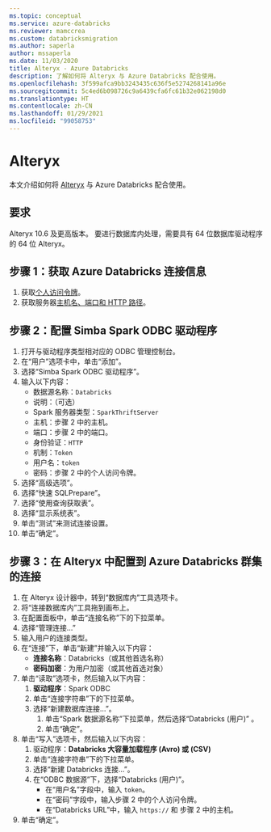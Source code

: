 ```yaml
---
ms.topic: conceptual
ms.service: azure-databricks
ms.reviewer: mamccrea
ms.custom: databricksmigration
ms.author: saperla
author: mssaperla
ms.date: 11/03/2020
title: Alteryx - Azure Databricks
description: 了解如何将 Alteryx 与 Azure Databricks 配合使用。
ms.openlocfilehash: 3f599afca9bb3243435c636f5e5274268141a96e
ms.sourcegitcommit: 5c4ed6b098726c9a6439cfa6fc61b32e062198d0
ms.translationtype: HT
ms.contentlocale: zh-CN
ms.lasthandoff: 01/29/2021
ms.locfileid: "99058753"
---
```

# <a name="alteryx"></a>Alteryx

本文介绍如何将 [Alteryx](https://www.alteryx.com/) 与 Azure Databricks 配合使用。

## <a name="requirements"></a>要求

Alteryx 10.6 及更高版本。 要进行数据库内处理，需要具有 64 位数据库驱动程序的 64 位 Alteryx。

## <a name="step-1-get-azure-databricks-connection-information"></a>步骤 1：获取 Azure Databricks 连接信息

1. 获取[个人访问令牌](../../dev-tools/api/latest/authentication.md#token-management)。
2. 获取服务器[主机名、端口和 HTTP 路径](jdbc-odbc-bi.md#get-server-hostname-port-http-path-and-jdbc-url)。

## <a name="step-2-configure-the-simba-spark-odbc-driver"></a>步骤 2：配置 Simba Spark ODBC 驱动程序

1. 打开与驱动程序类型相对应的 ODBC 管理控制台。
2. 在“用户”选项卡中，单击“添加”。
3. 选择“Simba Spark ODBC 驱动程序”。
4. 输入以下内容：
   * 数据源名称：``Databricks``
   * 说明：（可选）
   * Spark 服务器类型：``SparkThriftServer``
   * 主机：步骤 2 中的主机。
   * 端口：步骤 2 中的端口。
   * 身份验证：``HTTP``
   * 机制：``Token``
   * 用户名：``token``
   * 密码：步骤 2 中的个人访问令牌。
5. 选择“高级选项”。
6. 选择“快速 SQLPrepare”。
7. 选择“使用查询获取表”。
8. 选择“显示系统表”。
9. 单击“测试”来测试连接设置。
10. 单击“确定”。

## <a name="step-3-configure-connection-in-alteryx-to-an-azure-databricks-cluster"></a>步骤 3：在 Alteryx 中配置到 Azure Databricks 群集的连接

1. 在 Alteryx 设计器中，转到“数据库内”工具选项卡。
2. 将“连接数据库内”工具拖到画布上。
3. 在配置面板中，单击“连接名称”下的下拉菜单。
4. 选择“管理连接…”
5. 输入用户的连接类型。
6. 在“连接”下，单击“新建”并输入以下内容：
   * **连接名称**：Databricks（或其他首选名称）
   * **密码加密**：为用户加密（或其他首选对象）
7. 单击“读取”选项卡，然后输入以下内容：
   1. **驱动程序**：Spark ODBC
   1. 单击“连接字符串”下的下拉菜单。
   1. 选择“新建数据库连接…”。
      1. 单击“Spark 数据源名称”下拉菜单，然后选择“Databricks (用户)” 。
      2. 单击“确定”。
8. 单击“写入”选项卡，然后输入以下内容：
   1. 驱动程序：**Databricks 大容量加载程序 (Avro) 或 (CSV)**
   1. 单击“连接字符串”下的下拉菜单。
   1. 选择“新建 Databricks 连接…”。
   1. 在“ODBC 数据源”下，选择“Databricks (用户)”。
      * 在“用户名”字段中，输入 `token`。
      * 在“密码”字段中，输入步骤 2 中的个人访问令牌。
      * 在“Databricks URL”中，输入 `https://` 和 步骤 2 中的主机。
9. 单击“确定”。